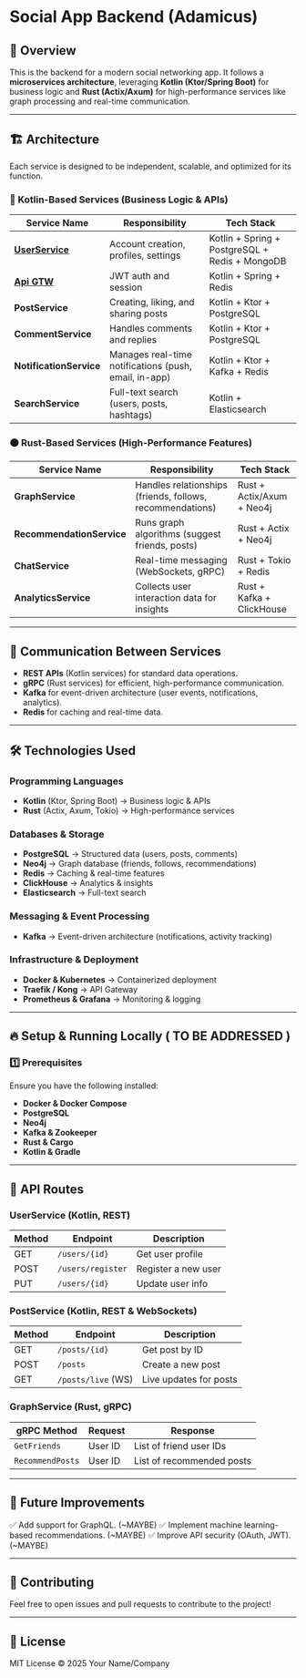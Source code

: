 # Social App Backend (Adamicus)

## 📌 Overview
This is the backend for a modern social networking app. It follows a **microservices architecture**, leveraging **Kotlin (Ktor/Spring Boot)** for business logic and **Rust (Actix/Axum)** for high-performance services like graph processing and real-time communication.

---

## 🏗️ Architecture
Each service is designed to be independent, scalable, and optimized for its function.

### **🔹 Kotlin-Based Services** (Business Logic & APIs)
| Service Name       | Responsibility                                      | Tech Stack                        |
|-------------------|-------------------------------------------------|--------------------------------|
| **[UserService](https://github.com/AncutaIoan/user-service)**     | Account creation, profiles, settings             | Kotlin + Spring  + PostgreSQL + Redis + MongoDB |
| **[Api GTW](https://github.com/AncutaIoan/gateway)**         | JWT auth and session                             | Kotlin + Spring + Redis |
| **PostService**     | Creating, liking, and sharing posts              | Kotlin + Ktor + PostgreSQL      |
| **CommentService**  | Handles comments and replies                     | Kotlin + Ktor + PostgreSQL      |
| **NotificationService** | Manages real-time notifications (push, email, in-app) | Kotlin + Ktor + Kafka + Redis  |
| **SearchService**   | Full-text search (users, posts, hashtags)        | Kotlin + Elasticsearch         |

### **🟠 Rust-Based Services** (High-Performance Features)
| Service Name          | Responsibility                                       | Tech Stack                     |
|----------------------|------------------------------------------------|-----------------------------|
| **GraphService**       | Handles relationships (friends, follows, recommendations) | Rust + Actix/Axum + Neo4j     |
| **RecommendationService** | Runs graph algorithms (suggest friends, posts)   | Rust + Actix + Neo4j          |
| **ChatService**        | Real-time messaging (WebSockets, gRPC)             | Rust + Tokio + Redis          |
| **AnalyticsService**   | Collects user interaction data for insights        | Rust + Kafka + ClickHouse     |

---

## 📡 Communication Between Services

- **REST APIs** (Kotlin services) for standard data operations.
- **gRPC** (Rust services) for efficient, high-performance communication.
- **Kafka** for event-driven architecture (user events, notifications, analytics).
- **Redis** for caching and real-time data.

---

## 🛠️ Technologies Used

### **Programming Languages**
- **Kotlin** (Ktor, Spring Boot) → Business logic & APIs
- **Rust** (Actix, Axum, Tokio) → High-performance services

### **Databases & Storage**
- **PostgreSQL** → Structured data (users, posts, comments)
- **Neo4j** → Graph database (friends, follows, recommendations)
- **Redis** → Caching & real-time features
- **ClickHouse** → Analytics & insights
- **Elasticsearch** → Full-text search

### **Messaging & Event Processing**
- **Kafka** → Event-driven architecture (notifications, activity tracking)

### **Infrastructure & Deployment**
- **Docker & Kubernetes** → Containerized deployment
- **Traefik / Kong** → API Gateway
- **Prometheus & Grafana** → Monitoring & logging

---

## 🔥 Setup & Running Locally ( TO BE ADDRESSED )

### **1️⃣ Prerequisites**
Ensure you have the following installed:
- **Docker & Docker Compose**
- **PostgreSQL**
- **Neo4j**
- **Kafka & Zookeeper**
- **Rust & Cargo**
- **Kotlin & Gradle**


---

## 🚀 API Routes

### **UserService** (Kotlin, REST)
| Method | Endpoint              | Description              |
|--------|----------------------|--------------------------|
| GET    | `/users/{id}`         | Get user profile        |
| POST   | `/users/register`     | Register a new user     |
| PUT    | `/users/{id}`         | Update user info        |

### **PostService** (Kotlin, REST & WebSockets)
| Method | Endpoint              | Description                 |
|--------|----------------------|-----------------------------|
| GET    | `/posts/{id}`         | Get post by ID             |
| POST   | `/posts`              | Create a new post          |
| GET    | `/posts/live` (WS)    | Live updates for posts     |

### **GraphService** (Rust, gRPC)
| gRPC Method | Request         | Response                   |
|------------|----------------|---------------------------|
| `GetFriends` | User ID        | List of friend user IDs   |
| `RecommendPosts` | User ID    | List of recommended posts |

---

## 🔄 Future Improvements
✅ Add support for GraphQL. (~MAYBE)
✅ Implement machine learning-based recommendations. (~MAYBE)
✅ Improve API security (OAuth, JWT). (~MAYBE)

---

## 🤝 Contributing
Feel free to open issues and pull requests to contribute to the project!

---

## 📄 License
MIT License © 2025 Your Name/Company

